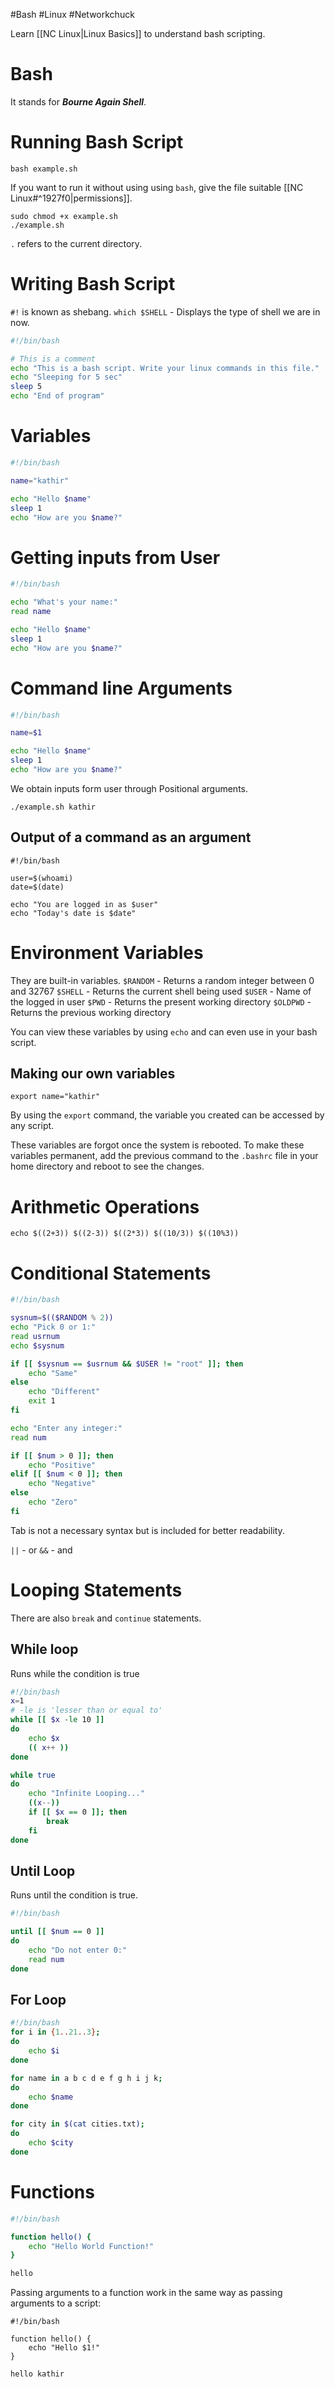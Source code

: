 #Bash #Linux #Networkchuck 

Learn [[NC Linux|Linux Basics]] to understand bash scripting.

# Bash
It stands for ***Bourne Again Shell***.
# Running Bash Script
```shell
bash example.sh
```
If you want to run it without using using `bash`, give the file suitable [[NC Linux#^1927f0|permissions]].
```shell
sudo chmod +x example.sh
./example.sh
```
`.` refers to the current directory.

# Writing Bash Script
`#!` is known as shebang.
`which $SHELL` - Displays the type of shell we are in now.
```bash
#!/bin/bash

# This is a comment
echo "This is a bash script. Write your linux commands in this file."
echo "Sleeping for 5 sec"
sleep 5
echo "End of program"
```

# Variables
```bash
#!/bin/bash

name="kathir"

echo "Hello $name"
sleep 1
echo "How are you $name?"
```

# Getting inputs from User
```bash
#!/bin/bash

echo "What's your name:"
read name

echo "Hello $name"
sleep 1
echo "How are you $name?"
```

# Command line Arguments
```bash
#!/bin/bash

name=$1

echo "Hello $name"
sleep 1
echo "How are you $name?"
```
We obtain inputs form user through Positional arguments.
```shell
./example.sh kathir
```

## Output of a command as an argument
```shell
#!/bin/bash

user=$(whoami)
date=$(date)

echo "You are logged in as $user"
echo "Today's date is $date"
```

# Environment Variables
They are built-in variables.
`$RANDOM` - Returns a random integer between 0 and 32767
`$SHELL` - Returns the current shell being used
`$USER` - Name of the logged in user
`$PWD` - Returns the present working directory
`$OLDPWD` - Returns the previous working directory

You can view these variables by using `echo` and can even use in your bash script.

## Making our own variables
```shell
export name="kathir"
```
By using the `export` command, the variable you created can be accessed by any script.

These variables are forgot once the system is rebooted. To make these variables permanent, add the previous command to the `.bashrc` file in your home directory and reboot to see the changes.

# Arithmetic Operations
```shell
echo $((2+3)) $((2-3)) $((2*3)) $((10/3)) $((10%3))
```

# Conditional Statements
```bash
#!/bin/bash

sysnum=$(($RANDOM % 2))
echo "Pick 0 or 1:"
read usrnum
echo $sysnum

if [[ $sysnum == $usrnum && $USER != "root" ]]; then
	echo "Same"
else
	echo "Different"
	exit 1
fi

echo "Enter any integer:"
read num

if [[ $num > 0 ]]; then
	echo "Positive"
elif [[ $num < 0 ]]; then
	echo "Negative"
else
	echo "Zero"
fi
```
Tab is not a necessary syntax but is included for better readability.

`||` - or
`&&` - and

# Looping Statements
There are also `break` and `continue` statements.
## While loop
Runs while the condition is true
```bash
#!/bin/bash
x=1
# -le is 'lesser than or equal to'
while [[ $x -le 10 ]]
do
	echo $x
	(( x++ ))
done

while true
do
	echo "Infinite Looping..."
	((x--))
	if [[ $x == 0 ]]; then
		break
	fi
done
```
## Until Loop
Runs until the condition is true.
```bash
#!/bin/bash

until [[ $num == 0 ]]
do
	echo "Do not enter 0:"
	read num
done
```

## For Loop
```bash
#!/bin/bash
for i in {1..21..3};
do
	echo $i
done

for name in a b c d e f g h i j k;
do
	echo $name
done

for city in $(cat cities.txt);
do
	echo $city
done
```

# Functions
```bash
#!/bin/bash

function hello() {
    echo "Hello World Function!"
}

hello
```

Passing arguments to a function work in the same way as passing arguments to a script:
```shell
#!/bin/bash

function hello() {
    echo "Hello $1!"
}

hello kathir
```